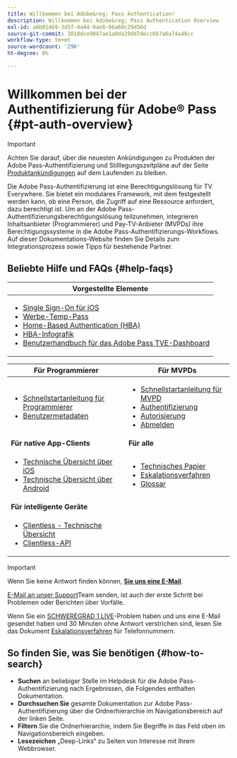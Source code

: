 ```yaml
---
title: Willkommen bei Adobe&reg; Pass Authentication!
description: Willkommen bei Adobe&reg; Pass Authentication Overview
exl-id: a8b01469-3d5f-4a44-9ae8-06a68c29d56d
source-git-commit: 3818dce9847ae1a0da19dd7decc6b7a6a74a46cc
workflow-type: tm+mt
source-wordcount: '296'
ht-degree: 0%

---
```


# Willkommen bei der Authentifizierung für Adobe® Pass {#pt-auth-overview}

>[!IMPORTANT]
>
> Achten Sie darauf, über die neuesten Ankündigungen zu Produkten der Adobe Pass-Authentifizierung und Stilllegungszeitpläne auf der Seite [Produktankündigungen](/help/authentication/product-announcements.md) auf dem Laufenden zu bleiben.

Die Adobe Pass-Authentifizierung ist eine Berechtigungslösung für TV Everywhere. Sie bietet ein modulares Framework, mit dem festgestellt werden kann, ob eine Person, die Zugriff auf eine Ressource anfordert, dazu berechtigt ist. Um an der Adobe Pass-Authentifizierungsberechtigungslösung teilzunehmen, integrieren Inhaltsanbieter (Programmierer) und Pay-TV-Anbieter (MVPDs) ihre Berechtigungssysteme in die Adobe Pass-Authentifizierungs-Workflows. Auf dieser Dokumentations-Website finden Sie Details zum Integrationsprozess sowie Tipps für bestehende Partner.

## Beliebte Hilfe und FAQs {#help-faqs}

| **Vorgestellte Elemente** |
|------------------------------------------------------------------------------------------------------------------------------------------------------------------------------------------------------------------------------------------------------------------------------------------------------------------------------------------------------------------------------------------------------------------------------------------------------------------------------------------------------------------------------------------------------------------------------------------------------------------------------------------------------------------------------------------------|
| <ul><li>[Single Sign-On für iOS](/help/authentication/integration-guide-programmers/features-standard/sso-access/partner-sso/apple-sso/apple-sso-overview.md)</li><li>[Werbe-Temp-Pass](/help/authentication/integration-guide-programmers/features-premium/temporary-access/promotional-temp-pass.md)</li><li>[Home-Based Authentication (HBA)](/help/authentication/integration-guide-programmers/features-standard/hba-access/home-based-authn-tve.md)</li><li>[HBA-Infografik](https://dzf8vqv24eqhg.cloudfront.net/userfiles/258/326/ckfinder/files/AdobeNewsletterHBA.pdf)</li><li>[Benutzerhandbuch für das Adobe Pass TVE-Dashboard](/help/authentication/user-guide-tve-dashboard/tve-dashboard-overview.md)</li></ul> |

| **Für Programmierer** | **Für MVPDs** |
|--------------------------------------------------------------------------------------------------------------------------------------------------------------------------------------------------------------------------------------------------------------------------------|-----------------------------------------------------------------------------------------------------------------------------------------------------------------------------------------------------------------------------------------------------------------------------------------------------------------------------------------------------------------------|
| <ul><li>[Schnellstartanleitung für Programmierer](/help/authentication/kickstart/programmer-kickstart-guide.md)</li><li>[Benutzermetadaten](/help/authentication/integration-guide-programmers/legacy/rest-api-v1/apis/user-metadata.md)</li></ul> | <ul><li>[Schnellstartanleitung für MVPD](/help/authentication/kickstart/mvpd-kickstart-guide.md)</li><li>[Authentifizierung](/help/authentication/integration-guide-mvpds/authn-usecase.md)</li><li>[Autorisierung](/help/authentication/integration-guide-mvpds/authz-usecase.md)</li><li>[Abmelden](/help/authentication/integration-guide-mvpds/usecase-mvpd-logout.md)</li></ul> |
| **Für native App-Clients** | **Für alle** |
| <ul><li>[Technische Übersicht über iOS](/help/authentication/integration-guide-programmers/legacy/sdks/ios-tvos-sdk/iostvos-sdk-overview.md)</li><li>[Technische Übersicht über Android](/help/authentication/integration-guide-programmers/legacy/sdks/android-sdk/android-sdk-overview.md)</li></ul> | <ul><li>[Technisches Papier](/help/authentication/kickstart/technical-paper.md)</li><li>[Eskalationsverfahren](/help/authentication/kickstart/escalation-procedures.md)</li><li>[Glossar](/help/authentication/kickstart/glossary.md)</li></ul> |
| **Für intelligente Geräte** |                                                                                                                                                                                                                                                                                                                                                                       |
| <ul><li>[Clientless - Technische Übersicht](/help/authentication/integration-guide-programmers/legacy/rest-api-v1/rest-api-overview.md)</li><li>[Clientless-API](/help/authentication/integration-guide-programmers/legacy/rest-api-v1/rest-api-reference.md)</li></ul> |                                                                                                                                                                                                                                                                                                                                                                       |

>[!IMPORTANT]
>
> Wenn Sie keine Antwort finden können, [**Sie uns eine E-Mail**](mailto:tve-support@adobe.com).
>
> [E-Mail an unser Support](mailto:tve-support@adobe.com)Team senden, ist auch der erste Schritt bei Problemen oder Berichten über Vorfälle.
>
> Wenn Sie ein [SCHWEREGRAD 1 LIVE](/help/authentication/kickstart/escalation-procedures.md)-Problem haben und uns eine E-Mail gesendet haben und 30 Minuten ohne Antwort verstrichen sind, lesen Sie das Dokument [Eskalationsverfahren](/help/authentication/kickstart/escalation-procedures.md) für Telefonnummern.

## So finden Sie, was Sie benötigen {#how-to-search}

* **Suchen** an beliebiger Stelle im Helpdesk für die Adobe Pass-Authentifizierung nach Ergebnissen, die Folgendes enthalten
Dokumentation.
* **Durchsuchen Sie** gesamte Dokumentation zur Adobe Pass-Authentifizierung über die Ordnerhierarchie im Navigationsbereich auf der linken Seite.
* **Filtern** Sie die Ordnerhierarchie, indem Sie Begriffe in das Feld oben im Navigationsbereich eingeben.
* **Lesezeichen** „Deep-Links“ zu Seiten von Interesse mit Ihrem Webbrowser.
